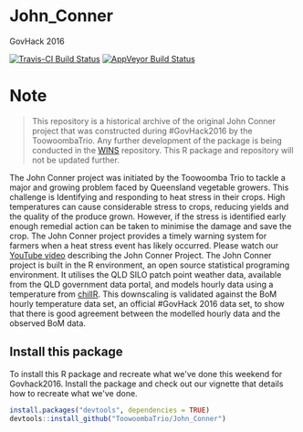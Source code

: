 # John_Conner

GovHack 2016

[![Travis-CI Build Status](https://travis-ci.org/ToowoombaTrio/John_Conner.svg?branch=master)](https://travis-ci.org/ToowoombaTrio/John_Conner)
[![AppVeyor Build Status](https://ci.appveyor.com/api/projects/status/github/ToowoombaTrio/John_Conner?branch=master&svg=true)](https://ci.appveyor.com/project/ToowoombaTrio/John_Conner)

# Note

> This repository is a historical archive of the original John Conner project that was constructed during #GovHack2016 by the ToowoombaTrio. Any further development of the package is being conducted in the [WINS](https://github.com/ToowoombaTrio/WINS) repository. This R package and repository will not be updated further.

The John Conner project was initiated by the Toowoomba Trio to tackle a major and growing problem faced by Queensland vegetable growers. This challenge is Identifying and responding to heat stress in their crops. High temperatures can cause considerable stress to crops, reducing yields and the quality of the produce grown. However, if the stress is identified early enough remedial action can be taken to minimise the damage and save the crop. The John Conner project provides a timely warning system for farmers when a heat stress event has likely occurred. Please watch our [YouTube video]("https://www.youtube.com/watch?v=yECTDHx794E") describing the John Conner Project. The John Conner project is built in the R environment, an open source statistical programing environment. It utilises the QLD SILO patch point weather data, available from the QLD government data portal, and models hourly data using a temperature from [chillR](https://cran.r-project.org/web/packages/chillR/index.html). This downscaling is validated against the BoM hourly temperature data set, an official #GovHack 2016 data set, to show that there is good agreement between the modelled hourly data and the observed BoM data.

## Install this package

To install this R package and recreate what we've done this weekend for Govhack2016. Install the package and check out our vignette that details how to recreate what we've done.

```r
install.packages("devtools", dependencies = TRUE)
devtools::install_github("ToowoombaTrio/John_Conner")
```
